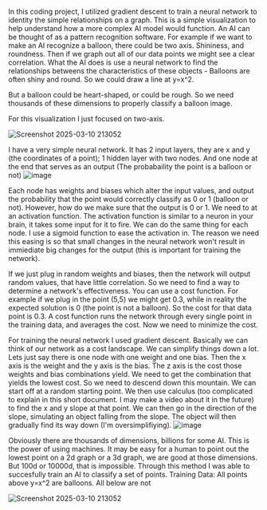 In this coding project, I utilized gradient descent to train a neural network to identity the simple relationships on a graph.
This is a simple visualization to help understand how a more complex AI model would function.
An AI can be thought of as a pattern recognition software.
For example if we want to make an AI recognize a balloon, there could be two axis. Shininess, and roundness. Then if we graph out all of our data points we might see a clear correlation.
What the AI does is use a neural network to find the relationships betweens the characteristics of these objects - Balloons are often shiny and round. So we could draw a line at y=x^2. 

But a balloon could be heart-shaped, or could be rough. So we need thousands of these dimensions to properly classify a balloon image.

For this visualization I just focused on two-axis.

![Screenshot 2025-03-10 213052](https://github.com/user-attachments/assets/6f5a6241-ef24-4d83-b789-16fa04edcf2f)

I have a very simple neural network. It has 2 input layers, they are x and y (the coordinates of a point); 1 hidden layer with two nodes. And one node at the end that serves as an output (The probabaility the point is a balloon or not)
![image](https://github.com/user-attachments/assets/564285eb-06e7-4953-962f-2ddee4307f4a)

Each node has weights and biases which alter the input values, and output the probability that the point would correctly classify as 0 or 1 (balloon or not). However, how do we make sure that the output is 0 or 1. We need to at an activation function.
The activation function is similar to a neuron in your brain, it takes some input for it to fire. We can do the same thing for each node. 
I use a sigmoid function to ease the activation in. The reason we need this easing is so that small changes in the neural network won't result in immiediate big changes for the output (this is important for training the network).

If we just plug in random weights and biases, then the network will output random values, that have little correlation. So we need to find a way to determine a network's effectiveness. You can use a cost function.
For example if we plug in the point (5,5) we might get 0.3, while in reality the expected solution is 0 (the point is not a balloon). So the cost for that data point is 0.3. A cost function runs the network through every single point in the training data, and averages the cost.
Now we need to minimize the cost.

For training the neural network I used gradient descent. Basically we can think of our network as a cost landscape. We can simplify things down a lot. Lets just say there is one node with one weight and one bias. Then the x axis is the weight and the y axis is the bias. The z axis is the cost those weights and bias combinations yield. We need to get the combination that yields the lowest cost. So we need to descend down this mountain. We can start off at a random starting point.
We then use calculus (too complicated to explain in this short document. I may make a video about it in the future) to find the x and y slope at that point. We can then go in the direction of the slope, simulating an object falling from the slope. The object will then gradually find its way down (I'm oversimplifiying).
![image](https://github.com/user-attachments/assets/ad37e589-4d5d-45ca-87c1-697c03110dca)

Obviously there are thousands of dimensions, billions for some AI. This is the power of using machines. It may be easy for a human to point out the lowest point on a 2d graph or a 3d graph, we are good at those dimensions. But 100d or 10000d, that is impossible.
Through this method I was able to succesfully train an AI to classify a set of points.
Training Data: All points above y=x^2 are balloons. All below are not


![Screenshot 2025-03-10 213052](https://github.com/user-attachments/assets/6f5a6241-ef24-4d83-b789-16fa04edcf2f)
